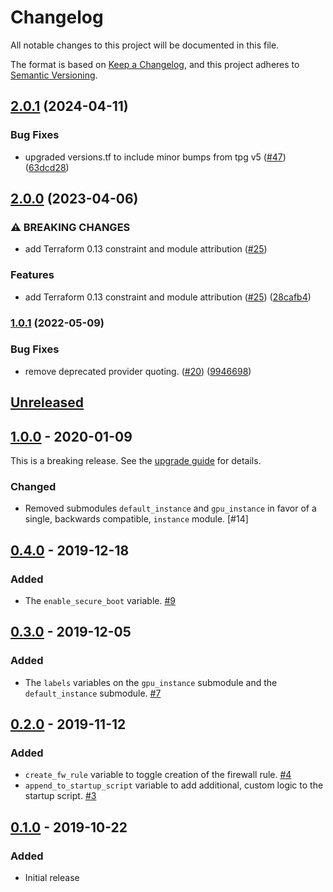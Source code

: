 # Changelog

All notable changes to this project will be documented in this file.

The format is based on
[Keep a Changelog](https://keepachangelog.com/en/1.0.0/),
and this project adheres to
[Semantic Versioning](https://semver.org/spec/v2.0.0.html).

## [2.0.1](https://github.com/terraform-google-modules/terraform-google-datalab/compare/v2.0.0...v2.0.1) (2024-04-11)


### Bug Fixes

* upgraded versions.tf to include minor bumps from tpg v5 ([#47](https://github.com/terraform-google-modules/terraform-google-datalab/issues/47)) ([63dcd28](https://github.com/terraform-google-modules/terraform-google-datalab/commit/63dcd2806a1a96ed89115ba88ba5273ada389787))

## [2.0.0](https://github.com/terraform-google-modules/terraform-google-datalab/compare/v1.0.1...v2.0.0) (2023-04-06)


### ⚠ BREAKING CHANGES

* add Terraform 0.13 constraint and module attribution ([#25](https://github.com/terraform-google-modules/terraform-google-datalab/issues/25))

### Features

* add Terraform 0.13 constraint and module attribution ([#25](https://github.com/terraform-google-modules/terraform-google-datalab/issues/25)) ([28cafb4](https://github.com/terraform-google-modules/terraform-google-datalab/commit/28cafb4a6d40249394d6bbbbd8f406f6fd1b8f04))

### [1.0.1](https://github.com/terraform-google-modules/terraform-google-datalab/compare/v1.0.0...v1.0.1) (2022-05-09)


### Bug Fixes

* remove deprecated provider quoting. ([#20](https://github.com/terraform-google-modules/terraform-google-datalab/issues/20)) ([9946698](https://github.com/terraform-google-modules/terraform-google-datalab/commit/9946698ded2b386cfc1e605f8040d0fdd69e946b))

## [Unreleased]

## [1.0.0] - 2020-01-09

This is a breaking release. See the [upgrade guide](./docs/upgrading_to_v1.0.md) for details.

### Changed

- Removed submodules `default_instance` and `gpu_instance` in favor of a single, backwards compatible, `instance` module. [#14]

## [0.4.0] - 2019-12-18

### Added

- The `enable_secure_boot` variable. [#9]

## [0.3.0] - 2019-12-05

### Added

- The `labels` variables on the `gpu_instance` submodule and the `default_instance` submodule. [#7]

## [0.2.0] - 2019-11-12

### Added

- `create_fw_rule` variable to toggle creation of the firewall rule. [#4]
- `append_to_startup_script` variable to add additional, custom logic to the startup script. [#3]

## [0.1.0] - 2019-10-22

### Added

- Initial release

[Unreleased]: https://github.com/terraform-google-modules/terraform-google-datalab/compare/v1.0.0...HEAD
[1.0.0]: https://github.com/terraform-google-modules/terraform-google-datalab/compare/v0.4.0...v1.0.0
[0.4.0]: https://github.com/terraform-google-modules/terraform-google-datalab/compare/v0.3.0...v0.4.0
[0.3.0]: https://github.com/terraform-google-modules/terraform-google-datalab/compare/v0.2.0...v0.3.0
[0.2.0]: https://github.com/terraform-google-modules/terraform-google-datalab/compare/v0.1.0...v0.2.0
[0.1.0]: https://github.com/terraform-google-modules/terraform-google-datalab/releases/tag/v0.1.0

[#9]: https://github.com/terraform-google-modules/terraform-google-datalab/issues/9
[#7]: https://github.com/terraform-google-modules/terraform-google-datalab/issues/7
[#4]: https://github.com/terraform-google-modules/terraform-google-datalab/issues/4
[#3]: https://github.com/terraform-google-modules/terraform-google-datalab/issues/3
